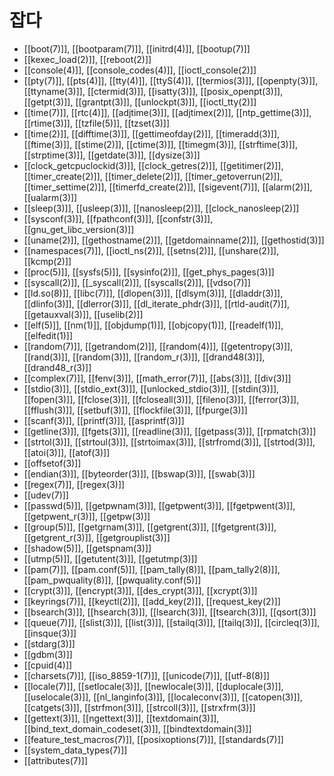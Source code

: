 # 잡다

* [[boot(7)]], [[bootparam(7)]], [[initrd(4)]], [[bootup(7)]]
* [[kexec_load(2)]], [[reboot(2)]]
* [[console(4)]], [[console_codes(4)]], [[ioctl_console(2)]]
* [[pty(7)]], [[pts(4)]], [[tty(4)]], [[ttyS(4)]], [[termios(3)]], [[openpty(3)]], [[ttyname(3)]], [[ctermid(3)]], [[isatty(3)]], [[posix_openpt(3)]], [[getpt(3)]], [[grantpt(3)]], [[unlockpt(3)]], [[ioctl_tty(2)]]
* [[time(7)]], [[rtc(4)]], [[adjtime(3)]], [[adjtimex(2)]], [[ntp_gettime(3)]], [[rtime(3)]], [[tzfile(5)]], [[tzset(3)]]
* [[time(2)]], [[difftime(3)]], [[gettimeofday(2)]], [[timeradd(3)]], [[ftime(3)]], [[stime(2)]], [[ctime(3)]], [[timegm(3)]], [[strftime(3)]], [[strptime(3)]], [[getdate(3)]], [[dysize(3)]]
* [[clock_getcpuclockid(3)]], [[clock_getres(2)]], [[getitimer(2)]], [[timer_create(2)]], [[timer_delete(2)]], [[timer_getoverrun(2)]], [[timer_settime(2)]], [[timerfd_create(2)]], [[sigevent(7)]], [[alarm(2)]], [[ualarm(3)]]
* [[sleep(3)]], [[usleep(3)]], [[nanosleep(2)]], [[clock_nanosleep(2)]]
* [[sysconf(3)]], [[fpathconf(3)]], [[confstr(3)]], [[gnu_get_libc_version(3)]]
* [[uname(2)]], [[gethostname(2)]], [[getdomainname(2)]], [[gethostid(3)]]
* [[namespaces(7)]], [[ioctl_ns(2)]], [[setns(2)]], [[unshare(2)]], [[kcmp(2)]]
* [[proc(5)]], [[sysfs(5)]], [[sysinfo(2)]], [[get_phys_pages(3)]]
* [[syscall(2)]], [[_syscall(2)]], [[syscalls(2)]], [[vdso(7)]]
* [[ld.so(8)]], [[libc(7)]], [[dlopen(3)]], [[dlsym(3)]], [[dladdr(3)]], [[dlinfo(3)]], [[dlerror(3)]], [[dl_iterate_phdr(3)]], [[rtld-audit(7)]], [[getauxval(3)]], [[uselib(2)]]
* [[elf(5)]], [[nm(1)]], [[objdump(1)]], [[objcopy(1)]], [[readelf(1)]], [[elfedit(1)]]
* [[random(7)]], [[getrandom(2)]], [[random(4)]], [[getentropy(3)]], [[rand(3)]], [[random(3)]], [[random_r(3)]], [[drand48(3)]], [[drand48_r(3)]]
* [[complex(7)]], [[fenv(3)]], [[math_error(7)]], [[abs(3)]], [[div(3)]]
* [[stdio(3)]], [[stdio_ext(3)]], [[unlocked_stdio(3)]], [[stdin(3)]], [[fopen(3)]], [[fclose(3)]], [[fcloseall(3)]], [[fileno(3)]], [[ferror(3)]], [[fflush(3)]], [[setbuf(3)]], [[flockfile(3)]], [[fpurge(3)]]
* [[scanf(3)]], [[printf(3)]], [[asprintf(3)]]
* [[getline(3)]], [[fgets(3)]], [[readline(3)]], [[getpass(3)]], [[rpmatch(3)]]
* [[strtol(3)]], [[strtoul(3)]], [[strtoimax(3)]], [[strfromd(3)]], [[strtod(3)]], [[atoi(3)]], [[atof(3)]]
* [[offsetof(3)]]
* [[endian(3)]], [[byteorder(3)]], [[bswap(3)]], [[swab(3)]]
* [[regex(7)]], [[regex(3)]]
* [[udev(7)]]
* [[passwd(5)]], [[getpwnam(3)]], [[getpwent(3)]], [[fgetpwent(3)]], [[getpwent_r(3)]], [[getpw(3)]]
* [[group(5)]], [[getgrnam(3)]], [[getgrent(3)]], [[fgetgrent(3)]], [[getgrent_r(3)]], [[getgrouplist(3)]]
* [[shadow(5)]], [[getspnam(3)]]
* [[utmp(5)]], [[getutent(3)]], [[getutmp(3)]]
* [[pam(7)]], [[pam.conf(5)]], [[pam_tally(8)]], [[pam_tally2(8)]], [[pam_pwquality(8)]], [[pwquality.conf(5)]]
* [[crypt(3)]], [[encrypt(3)]], [[des_crypt(3)]], [[xcrypt(3)]]
* [[keyrings(7)]], [[keyctl(2)]], [[add_key(2)]], [[request_key(2)]]
* [[bsearch(3)]], [[hsearch(3)]], [[lsearch(3)]], [[tsearch(3)]], [[qsort(3)]]
* [[queue(7)]], [[slist(3)]], [[list(3)]], [[stailq(3)]], [[tailq(3)]], [[circleq(3)]], [[insque(3)]]
* [[stdarg(3)]]
* [[gdbm(3)]]
* [[cpuid(4)]]
* [[charsets(7)]], [[iso_8859-1(7)]], [[unicode(7)]], [[utf-8(8)]]
* [[locale(7)]], [[setlocale(3)]], [[newlocale(3)]], [[duplocale(3)]], [[uselocale(3)]], [[nl_langinfo(3)]], [[localeconv(3)]],  [[catopen(3)]], [[catgets(3)]], [[strfmon(3)]], [[strcoll(3)]], [[strxfrm(3)]]
* [[gettext(3)]], [[ngettext(3)]], [[textdomain(3)]], [[bind_text_domain_codeset(3)]], [[bindtextdomain(3)]]
* [[feature_test_macros(7)]], [[posixoptions(7)]], [[standards(7)]]
* [[system_data_types(7)]]
* [[attributes(7)]]
